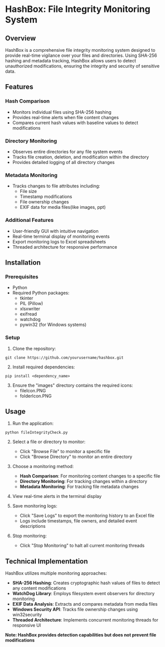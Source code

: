 # HashBox: File Integrity Monitoring System

## Overview
HashBox is a comprehensive file integrity monitoring system designed to provide real-time vigilance over your files and directories. Using SHA-256 hashing and metadata tracking, HashBox allows users to detect unauthorized modifications, ensuring the integrity and security of sensitive data.

## Features

### Hash Comparison
- Monitors individual files using SHA-256 hashing
- Provides real-time alerts when file content changes
- Compares current hash values with baseline values to detect modifications

### Directory Monitoring
- Observes entire directories for any file system events
- Tracks file creation, deletion, and modification within the directory
- Provides detailed logging of all directory changes

### Metadata Monitoring
- Tracks changes to file attributes including:
  - File size
  - Timestamp modifications
  - File ownership changes
  - EXIF data for media files(like images, ppt)

### Additional Features
- User-friendly GUI with intuitive navigation
- Real-time terminal display of monitoring events
- Export monitoring logs to Excel spreadsheets
- Threaded architecture for responsive performance

## Installation

### Prerequisites
- Python
- Required Python packages:
  - tkinter
  - PIL (Pillow)
  - xlsxwriter
  - exifread
  - watchdog
  - pywin32 (for Windows systems)

### Setup
1. Clone the repository:
```
git clone https://github.com/yourusername/hashbox.git
```

2. Install required dependencies:
```
pip install <dependency_name>
```

3. Ensure the "images" directory contains the required icons:
   - fileIcon.PNG
   - folderIcon.PNG

## Usage

1. Run the application:
```
python fileIntegrityCheck.py
```

2. Select a file or directory to monitor:
   - Click "Browse File" to monitor a specific file
   - Click "Browse Directory" to monitor an entire directory

3. Choose a monitoring method:
   - **Hash Comparison**: For monitoring content changes to a specific file
   - **Directory Monitoring**: For tracking changes within a directory
   - **Metadata Monitoring**: For tracking file metadata changes

4. View real-time alerts in the terminal display

5. Save monitoring logs:
   - Click "Save Logs" to export the monitoring history to an Excel file
   - Logs include timestamps, file owners, and detailed event descriptions

6. Stop monitoring:
   - Click "Stop Monitoring" to halt all current monitoring threads

## Technical Implementation

HashBox utilizes multiple monitoring approaches:

- **SHA-256 Hashing**: Creates cryptographic hash values of files to detect any content modifications
- **WatchDog Library**: Employs filesystem event observers for directory monitoring
- **EXIF Data Analysis**: Extracts and compares metadata from media files
- **Windows Security API**: Tracks file ownership changes using win32security
- **Threaded Architecture**: Implements concurrent monitoring threads for responsive UI

**Note: HashBox provides detection capabilities but does not prevent file modifications**
